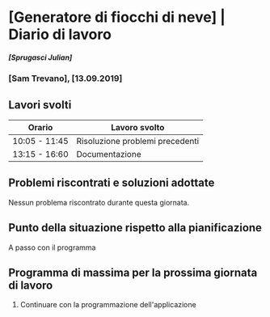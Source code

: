 # [Generatore di fiocchi di neve] | Diario di lavoro
##### [Sprugasci Julian]
### [Sam Trevano], [13.09.2019]

## Lavori svolti


|Orario        |Lavoro svolto                 |
|--------------|------------------------------|
|10:05 - 11:45|Risoluzione problemi precedenti|
|13:15 - 16:60 |Documentazione      ||

##  Problemi riscontrati e soluzioni adottate
Nessun problema riscontrato durante questa giornata.

##  Punto della situazione rispetto alla pianificazione
A passo con il programma

## Programma di massima per la prossima giornata di lavoro
1. Continuare con la programmazione dell'applicazione

